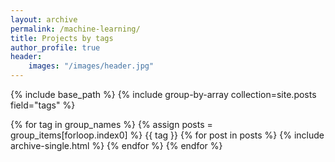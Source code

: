 ```yaml
---
layout: archive
permalink: /machine-learning/
title: Projects by tags
author_profile: true
header:
    images: "/images/header.jpg"
---
```


{% include base_path %} 
{% include group-by-array collection=site.posts field="tags" %}

{% for tag in group_names %} 
    {% assign posts = group_items[forloop.index0] %}
{{ tag }}
    {% for post in posts %} 
        {% include archive-single.html %} 
    {% endfor %}
{% endfor %}